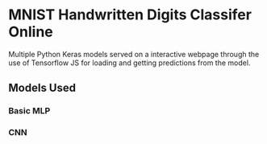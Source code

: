 # MNIST Handwritten Digits Classifer Online

Multiple Python Keras models served on a interactive webpage through the use of Tensorflow JS for loading and getting predictions from the model.

## Models Used
### Basic MLP


### CNN
